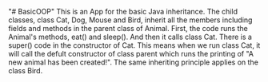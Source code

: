 "# BasicOOP" 
This is an App for the basic Java inheritance. The child classes, class Cat, Dog, Mouse and Bird, inherit all the members including
fields and methods in the parent class of Animal. First, the code runs the Animal's methods, eat() and sleep(). And then it calls
class Cat. There is a super() code in the constructor of Cat. This means when we run class Cat, it will call the defult constructor
of class parent which runs the printing of "A new animal has been created!". The same inheriting principle applies on the class Bird.